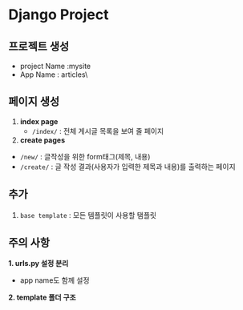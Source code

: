 # Django Project

## 프로젝트 생성

- project Name :mysite
- App Name : articles\

## 페이지 생성

1. **index page**
   - `/index/`  : 전체 게시글 목록을 보여 줄 페이지
2.  **create pages**
   - `/new/` : 글작성을 위한 form태그(제목, 내용)
   - `/create/` : 글 작성 결과(사용자가 입력한 제목과 내용)를 출력하는 페이지

## 추가

1. `base template` : 모든 템플릿이 사용할 탬플릿

## 주의 사항

**1. urls.py 설정 분리**

- app name도 함께 설정



**2. template 폴더 구조**

